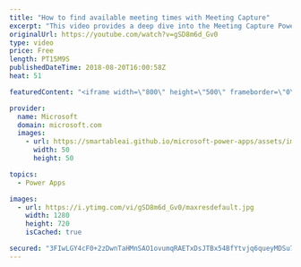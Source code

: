 ```yaml
---
title: "How to find available meeting times with Meeting Capture"
excerpt: "This video provides a deep dive into the Meeting Capture PowerApps sample template. Learn how to find available meeting times for all meeting attendees when building in the Meeting Capture app.  Learn more: https://powerapps.microsoft.com/en-us/blog/capture-meetings-notes-like-a-pro/"
originalUrl: https://youtube.com/watch?v=gSD8m6d_Gv0
type: video
price: Free
length: PT15M9S
publishedDateTime: 2018-08-20T16:00:58Z
heat: 51

featuredContent: "<iframe width=\"800\" height=\"500\" frameborder=\"0\" src=\"https://www.youtube.com/embed/gSD8m6d_Gv0\" allow=\"accelerometer; autoplay; encrypted-media; gyroscope; picture-in-picture\" allowfullscreen></iframe>"

provider:
  name: Microsoft
  domain: microsoft.com
  images:
    - url: https://smartableai.github.io/microsoft-power-apps/assets/images/organizations/microsoft.com-50x50.jpg
      width: 50
      height: 50

topics:
  - Power Apps

images:
  - url: https://i.ytimg.com/vi/gSD8m6d_Gv0/maxresdefault.jpg
    width: 1280
    height: 720
    isCached: true

secured: "3FIwLGY4cF0+2zDwnTaHMnSAO1ovumqRAETxDsJTBx54BfYtvjq6queyMDSu73TliHPqLFC/IcQ8sPASDOJZ9b9z50Ivp7hdb8oNs9xnuLjSSmzJNGnqvp6AIILJ1efMKOSXhLE4eNwgdyGYaBHXtnVVZwVb5m0KjuQy+czBVxm6QSUM6FixK5ztu6Z7LoVF3oU9FTC47UjUn0goElmfZ+CVP6w/8/4N7bpuljNdU5mqmQ/wuL2qpRiWHdFXviJCVc7b9/FhjtkDWd0g7+Z+PnOfjtXhNEBz51IRwek8pB6uGXh/MHN7EiuqisI+RL329qat5p658YSuzV2FRg8QHUhEYQ5O2l6j7GO8b1Vm/UyWXMVqD/xpU+9r8vDPJqw57ngmnBVOB7TcRw1nZJHj18x2tMyi5GF1XJflmPP3ftk=;zbliMXzrS7Lzw/kPjlPOdg=="
---
```


